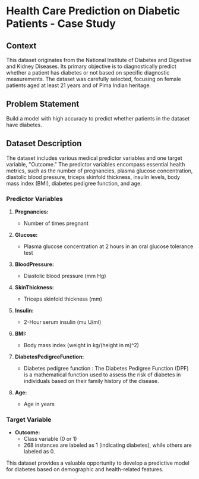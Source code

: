 # Health Care Prediction on Diabetic Patients - Case Study

## Context

This dataset originates from the National Institute of Diabetes and Digestive and Kidney Diseases. Its primary objective is to diagnostically predict whether a patient has diabetes or not based on specific diagnostic measurements. The dataset was carefully selected, focusing on female patients aged at least 21 years and of Pima Indian heritage.

## Problem Statement

Build a model with high accuracy to predict whether patients in the dataset have diabetes.

## Dataset Description

The dataset includes various medical predictor variables and one target variable, "Outcome." The predictor variables encompass essential health metrics, such as the number of pregnancies, plasma glucose concentration, diastolic blood pressure, triceps skinfold thickness, insulin levels, body mass index (BMI), diabetes pedigree function, and age.

### Predictor Variables

1. **Pregnancies:**
   - Number of times pregnant

2. **Glucose:**
   - Plasma glucose concentration at 2 hours in an oral glucose tolerance test

3. **BloodPressure:**
   - Diastolic blood pressure (mm Hg)

4. **SkinThickness:**
   - Triceps skinfold thickness (mm)

5. **Insulin:**
   - 2-Hour serum insulin (mu U/ml)

6. **BMI:**
   - Body mass index (weight in kg/(height in m)^2)

7. **DiabetesPedigreeFunction:**
   - Diabetes pedigree function : The Diabetes Pedigree Function (DPF) is a mathematical function used to assess the risk of diabetes in individuals based on their family history of the disease.

8. **Age:**
   - Age in years

### Target Variable

- **Outcome:**
   - Class variable (0 or 1)
   - 268 instances are labeled as 1 (indicating diabetes), while others are labeled as 0.

This dataset provides a valuable opportunity to develop a predictive model for diabetes based on demographic and health-related features.
